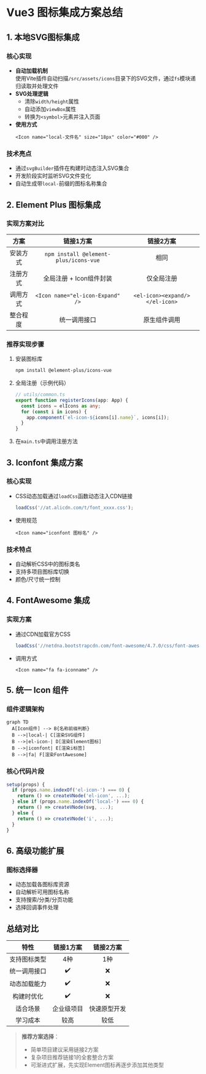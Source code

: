 # Vue3 图标集成方案总结

## 1. 本地SVG图标集成
### 核心实现
- **自动加载机制**  
  使用Vite插件自动扫描`/src/assets/icons`目录下的SVG文件，通过`fs`模块递归读取并处理文件
- **SVG处理逻辑**  
  - 清除`width/height`属性
  - 自动添加`viewBox`属性
  - 转换为`<symbol>`元素并注入页面
- **使用方式**  
  ```vue
  <Icon name="local-文件名" size="18px" color="#000" />

### 技术亮点

- 通过`svgBuilder`插件在构建时动态注入SVG集合
- 开发阶段实时监听SVG文件变化
- 自动生成带`local-`前缀的图标名称集合

## 2. Element Plus 图标集成

### 实现方案对比

|   方案   |               链接1方案               |           链接2方案            |
| :------: | :-----------------------------------: | :----------------------------: |
| 安装方式 | `npm install @element-plus/icons-vue` |              相同              |
| 注册方式 |        全局注册 + Icon组件封装        |           仅全局注册           |
| 调用方式 |   `<Icon name="el-icon-Expand" />`    | `<el-icon><expand/></el-icon>` |
| 整合程度 |             统一调用接口              |          原生组件调用          |

### 推荐实现步骤

1. 安装图标库

   ```bash
   npm install @element-plus/icons-vue
   ```

2. 全局注册（示例代码）

   ```ts
   // utils/common.ts
   export function registerIcons(app: App) {
     const icons = elIcons as any;
     for (const i in icons) {
       app.component(`el-icon-${icons[i].name}`, icons[i]);
     }
   }
   ```

3. 在`main.ts`中调用注册方法

## 3. Iconfont 集成方案

### 核心实现

- CSS动态加载通过`loadCss`函数动态注入CDN链接

  ```ts
  loadCss('//at.alicdn.com/t/font_xxxx.css');
  ```

- 使用规范

  ```vue
  <Icon name="iconfont 图标名" />
  ```

### 技术特点

- 自动解析CSS中的图标类名
- 支持多项目图标库切换
- 颜色/尺寸统一控制

## 4. FontAwesome 集成

### 实现方案

- 通过CDN加载官方CSS

  ```ts
  loadCss('//netdna.bootstrapcdn.com/font-awesome/4.7.0/css/font-awesome.min.css');
  ```

- 调用方式

  ```vue
  <Icon name="fa fa-iconname" />
  ```

## 5. 统一 Icon 组件

### 组件逻辑架构

```mermaid
graph TD
  A[Icon组件] --> B{名称前缀判断}
  B -->|local-| C[渲染SVG组件]
  B -->|el-icon-| D[渲染Element图标]
  B -->|iconfont| E[渲染i标签]
  B -->|fa| F[渲染FontAwesome]
```

### 核心代码片段

```ts
setup(props) {
  if (props.name.indexOf('el-icon-') === 0) {
    return () => createVNode('el-icon', ...);
  } else if (props.name.indexOf('local-') === 0) {
    return () => createVNode(svg, ...);
  } else {
    return () => createVNode('i', ...);
  }
}
```

## 6. 高级功能扩展

### 图标选择器

- 动态加载各图标库资源
- 自动解析可用图标名称
- 支持搜索/分类/分页功能
- 选择回调事件处理

## 总结对比

|     特性     | 链接1方案  |  链接2方案   |
| :----------: | :--------: | :----------: |
| 支持图标类型 |    4种     |     1种      |
| 统一调用接口 |     ✔️      |      ❌       |
| 动态加载能力 |     ✔️      |      ❌       |
|  构建时优化  |     ✔️      |      ❌       |
|   适合场景   | 企业级项目 | 快速原型开发 |
|   学习成本   |    较高    |     较低     |

> **推荐方案选择**：
>
> - 简单项目建议采用链接2方案
> - 复杂项目推荐链接1的全套整合方案
> - 可渐进式扩展，先实现Element图标再逐步添加其他类型